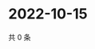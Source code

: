 # 2022-10-15

共 0 条

<!-- BEGIN WEIBO -->
<!-- 最后更新时间 Sat Oct 15 2022 07:20:54 GMT+0800 (China Standard Time) -->

<!-- END WEIBO -->
